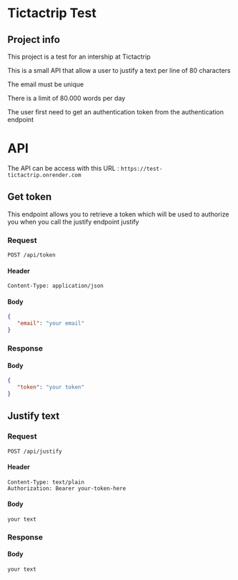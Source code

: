 # Tictactrip Test

## Project info

This project is a test for an intership at Tictactrip

This is a small API that allow a user to justify a text per line of 80 characters

The email must be unique

There is a limit of 80.000 words per day

The user first need to get an authentication token from the authentication endpoint

# API

The API can be access with this URL : `https://test-tictactrip.onrender.com`

## Get token

This endpoint allows you to retrieve a token which will be used to authorize you when you call the justify endpoint justify

### Request

`POST /api/token`

#### Header
```
Content-Type: application/json
```
#### Body

```json
{
   "email": "your email"
}
```
### Response

#### Body

```json
{
   "token": "your token"
}
```

## Justify text

### Request

`POST /api/justify`

#### Header
```
Content-Type: text/plain
Authorization: Bearer your-token-here
```
#### Body

```
your text
```
### Response

#### Body

```
your text
```